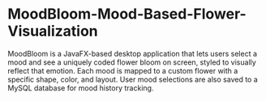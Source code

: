 # MoodBloom-Mood-Based-Flower-Visualization
MoodBloom is a JavaFX-based desktop application that lets users select a mood and see a uniquely coded flower bloom on screen, styled to visually reflect that emotion. Each mood is mapped to a custom flower with a specific shape, color, and layout. User mood selections are also saved to a MySQL database for mood history tracking.
